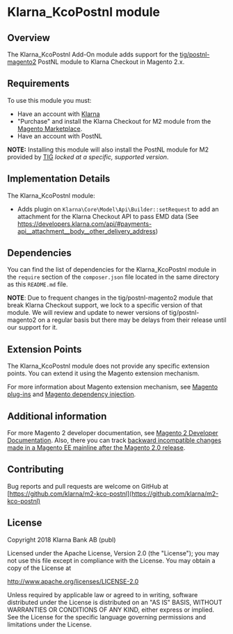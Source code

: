 # Klarna_KcoPostnl module

## Overview

The Klarna_KcoPostnl Add-On module adds support for the [tig/postnl-magento2](https://github.com/tig-nl/postnl-magento2/) PostNL module to Klarna Checkout in Magento 2.x.

## Requirements
To use this module you must:
 * Have an account with [Klarna](https://www.klarna.com)
 * "Purchase" and install the Klarna Checkout for M2 module from the [Magento Marketplace](https://marketplace.magento.com/klarna-m2-checkout.html).
 * Have an account with PostNL

**NOTE:** Installing this module will also install the PostNL module for M2 provided by [TIG](https://tig.nl/) _locked at a specific, supported version_.

## Implementation Details

The Klarna_KcoPostnl module:

 * Adds plugin on `Klarna\Core\Model\Api\Builder::setRequest` to add an attachment for the Klarna Checkout API to pass EMD data (See https://developers.klarna.com/api/#payments-api__attachment__body__other_delivery_address)

## Dependencies

You can find the list of dependencies for the Klarna_KcoPostnl module in the `require` section of the `composer.json` file located in the same directory as this `README.md` file.

**NOTE**: Due to frequent changes in the tig/postnl-magento2 module that break Klarna Checkout support, we lock to a specific version of that module. We will review and update to newer versions of tig/postnl-magento2 on a regular basis but there may be delays from their release until our support for it.

## Extension Points

The Klarna_KcoPostnl module does not provide any specific extension points. You can extend it using the Magento extension mechanism.

For more information about Magento extension mechanism, see [Magento plug-ins](http://devdocs.magento.com/guides/v2.0/extension-dev-guide/plugins.html) and [Magento dependency injection](http://devdocs.magento.com/guides/v2.0/extension-dev-guide/depend-inj.html).

## Additional information

For more Magento 2 developer documentation, see [Magento 2 Developer Documentation](http://devdocs.magento.com). Also, there you can track [backward incompatible changes made in a Magento EE mainline after the Magento 2.0 release](http://devdocs.magento.com/guides/v2.0/release-notes/changes/ee_changes.html).

## Contributing

Bug reports and pull requests are welcome on GitHub at [https://github.com/klarna/m2-kco-postnl](https://github.com/klarna/m2-kco-postnl)

## License

Copyright 2018 Klarna Bank AB (publ)

Licensed under the Apache License, Version 2.0 (the "License");
you may not use this file except in compliance with the License.
You may obtain a copy of the License at

 http://www.apache.org/licenses/LICENSE-2.0

Unless required by applicable law or agreed to in writing, software
distributed under the License is distributed on an "AS IS" BASIS,
WITHOUT WARRANTIES OR CONDITIONS OF ANY KIND, either express or implied.
See the License for the specific language governing permissions and
limitations under the License.
